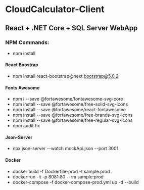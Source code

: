 # CloudCalculator-Client

## React + .NET Core + SQL Server WebApp

### NPM Commands:
- npm install

#### React Boostrap
- npm install react-bootstrap@next bootstrap@5.0.2

#### Fonts Awesome
- npm i --save @fortawesome/fontawesome-svg-core
- npm install --save @fortawesome/free-solid-svg-icons
- npm install --save @fortawesome/react-fontawesome
- npm install --save @fortawesome/free-brands-svg-icons
- npm install --save @fortawesome/free-regular-svg-icons
- npm audit fix

#### Json-Server
- npx json-server --watch mockApi.json --port 3001


#### Docker
- docker build -f Dockerfile-prod -t sample:prod .
- docker run -it -p 8081:80 --rm sample:prod
- docker-compose -f docker-compose-prod.yml up -d --build